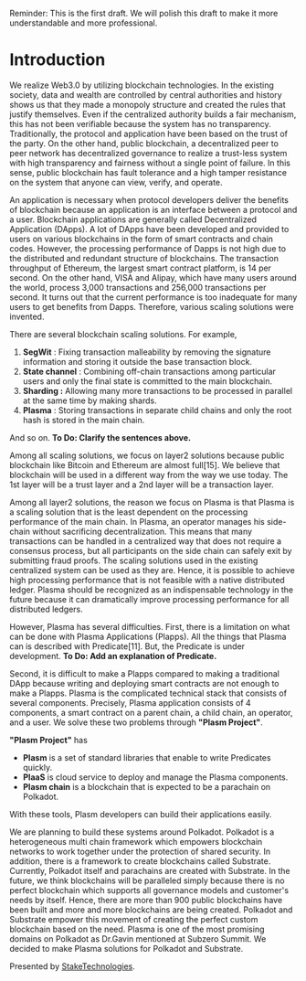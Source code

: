 Reminder: This is the first draft. We will polish this draft to make it more understandable and more professional.

# Introduction
We realize Web3.0 by utilizing blockchain technologies. In the existing society, data and wealth are controlled by central authorities and history shows us that they made a monopoly structure and created the rules that justify themselves. Even if the centralized authority builds a fair mechanism, this has not been verifiable because the system has no transparency. Traditionally, the protocol and application have been based on the trust of the party.  On the other hand, public blockchain, a decentralized peer to peer network has decentralized governance to realize a trust-less system with high transparency and fairness without a single point of failure. In this sense, public blockchain has fault tolerance and a high tamper resistance on the system that anyone can view, verify, and operate.

An application is necessary when protocol developers deliver the benefits of blockchain because an application is an interface between a protocol and a user. Blockchain applications are generally called Decentralized Application (DApps). A lot of DApps have been developed and provided to users on various blockchains in the form of smart contracts and chain codes. However, the processing performance of Dapps is not high due to the distributed and redundant structure of blockchains. The transaction throughput of Ethereum, the largest smart contract platform, is 14 per second. On the other hand, VISA and Alipay, which have many users around the world, process 3,000 transactions and 256,000 transactions per second. It turns out that the current performance is too inadequate for many users to get benefits from Dapps. Therefore, various scaling solutions were invented.

There are several blockchain scaling solutions. For example, 

1. **SegWit** : Fixing transaction malleability by removing the signature information and storing it outside the base transaction block. 
2. **State channel** : Combining off-chain transactions among particular users and only the final state is committed to the main blockchain.
3. **Sharding :** Allowing many more transactions to be processed in parallel at the same time by making shards. 
4. **Plasma** :  Storing transactions in separate child chains and only the root hash is stored in the main chain.

And so on. 
**To Do: Clarify the sentences above.**

Among all scaling solutions, we focus on layer2 solutions because public blockchain like Bitcoin and Ethereum are almost full[15]. We believe that blockchain will be used in a different way from the way we use today. The 1st layer will be a trust layer and a 2nd layer will be a transaction layer. 

Among all layer2 solutions, the reason we focus on Plasma is that Plasma is a scaling solution that is the least dependent on the processing performance of the main chain. In Plasma, an operator manages his side-chain without sacrificing decentralization. This means that many transactions can be handled in a centralized way that does not require a consensus process, but all participants on the side chain can safely exit by submitting fraud proofs. The scaling solutions used in the existing centralized system can be used as they are. Hence, it is possible to achieve high processing performance that is not feasible with a native distributed ledger. Plasma should be recognized as an indispensable technology in the future because it can dramatically improve processing performance for all distributed ledgers.

However, Plasma has several difficulties. First, there is a limitation on what can be done with Plasma Applications (Plapps).  All the things that Plasma can is described with Predicate[11]. But, the Predicate is under development. 
**To Do: Add an explanation of Predicate.**

Second, it is difficult to make a Plapps compared to making a traditional DApp because writing and deploying smart contracts are not enough to make a Plapps. Plasma is the complicated technical stack that consists of several components. Precisely, Plasma application consists of 4 components, a smart contract on a parent chain, a child chain, an operator, and a user. We solve these two problems through **"Plasm Project"**. 

**"Plasm Project"** has

- **Plasm** is a set of standard libraries that enable to write Predicates quickly.
- **PlaaS** is cloud service to deploy and manage the Plasma components.
- **Plasm chain** is a blockchain that is expected to be a parachain on Polkadot.

With these tools, Plasm developers can build their applications easily. 

We are planning to build these systems around Polkadot.  Polkadot is a heterogeneous multi chain framework which empowers blockchain networks to work together under the protection of shared security. In addition, there is a framework to create blockchains called Substrate. Currently, Polkadot itself and parachains are created with Substrate. In the future, we think blockchains will be paralleled simply because there is no perfect blockchain which supports all governance models and customer's needs by itself. Hence, there are more than 900 public blockchains have been built and more and more blockchains are being created. Polkadot and Substrate empower this movement of creating the perfect custom blockchain based on the need. Plasma is one of the most promising domains on Polkadot as Dr.Gavin mentioned at Subzero Summit. We decided to make Plasma solutions for Polkadot and Substrate.

Presented by [StakeTechnologies](https://stake.co.jp).